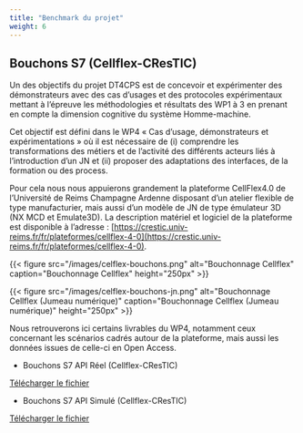 ```yaml
---
title: "Benchmark du projet"
weight: 6
---
```


## Bouchons S7 (Cellflex-CResTIC)

Un des objectifs du projet DT4CPS est de concevoir et expérimenter des démonstrateurs avec des cas d’usages et des protocoles expérimentaux mettant à l’épreuve les méthodologies et résultats des WP1 à 3 en prenant en compte la dimension cognitive du système Homme-machine.

Cet objectif est défini dans le WP4 « Cas d’usage, démonstrateurs et expérimentations » où il est nécessaire de (i) comprendre les transformations des métiers et de l’activité des différents acteurs liés à l’introduction d’un JN et (ii) proposer des adaptations des interfaces, de la formation ou des process.

Pour cela nous nous appuierons grandement la plateforme CellFlex4.0 de l’Université de Reims Champagne Ardenne disposant d’un atelier flexible de type manufacturier, mais aussi d’un modèle de JN de type émulateur 3D (NX MCD et Emulate3D). La description matériel et logiciel de la plateforme est disponible à l’adresse : [https://crestic.univ-reims.fr/fr/plateformes/cellflex-4-0](https://crestic.univ-reims.fr/fr/plateformes/cellflex-4-0).

{{< figure src="/images/celflex-bouchons.png" alt="Bouchonnage Cellflex" caption="Bouchonnage Cellflex" height="250px" >}}

{{< figure src="/images/celflex-bouchons-jn.png" alt="Bouchonnage Cellflex (Jumeau numérique)" caption="Bouchonnage Cellflex (Jumeau numérique)" height="250px" >}}

Nous retrouverons ici certains livrables du WP4, notamment ceux concernant les scénarios cadrés autour de la plateforme, mais aussi les données issues de celle-ci en Open Access.

* Bouchons S7 API Réel (Cellflex-CResTIC)

[Télécharger le fichier](/benchmark/donnees_10_Bouchons_s7_API_Reel.csv)

* Bouchons S7 API Simulé (Cellflex-CResTIC)

[Télécharger le fichier](/benchmark/donnees_10_Bouchons_s7_API_Simu.csv)